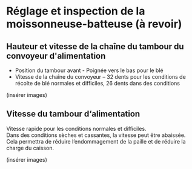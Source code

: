 # Réglage et inspection de la moissonneuse-batteuse (à revoir)

## Hauteur et vitesse de la chaîne du tambour du convoyeur d'alimentation

* Position du tambour avant - Poignée vers le bas pour le blé  
* Vitesse de la chaîne du convoyeur – 32 dents pour les conditions de 
récolte de blé normales et difficiles, 26 dents dans des conditions 

(insérer images)

## Vitesse du tambour d‘alimentation 

Vitesse rapide pour les conditions normales et difficiles.  
Dans des conditions sèches et cassantes, la vitesse peut être abaissée.  
Cela permettra de réduire l’endommagement de la paille et de réduire la charge du caisson.

(insérer images)